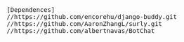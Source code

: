 <pre>
[Dependences]
//https://github.com/encorehu/django-buddy.git
//https://github.com/AaronZhangL/surly.git
//https://github.com/albertnavas/BotChat
</pre>
